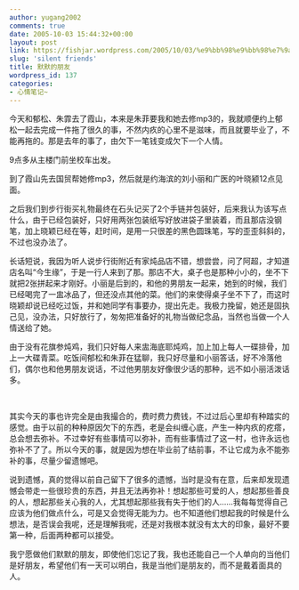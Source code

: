 ```yaml
---
author: yugang2002
comments: true
date: 2005-10-03 15:44:32+00:00
layout: post
link: https://fishjar.wordpress.com/2005/10/03/%e9%bb%98%e9%bb%98%e7%9a%84%e6%9c%8b%e5%8f%8b/
slug: 'silent friends'
title: 默默的朋友
wordpress_id: 137
categories:
- 心情笔记~
---
```





今天和郁松、朱霏去了霞山，本来是朱菲要我和她去修mp3的，我就顺便约上郁松一起去完成一件拖了很久的事，不然内疚的心里不是滋味，而且就要毕业了，不能再拖的。那是去年的事了，由欠下一笔钱变成欠下一个人情。




9点多从主楼门前坐校车出发。




到了霞山先去国贸帮她修mp3，然后就是约海滨的刘小丽和广医的叶晓颍12点见面。




之后我们到步行街买礼物最终在石头记买了2个手链并包装好，后来我认为该写点什么，由于已经包装好，只好用两张包装纸写好放进袋子里装着，而且那店没钢笔，加上晓颖已经在等，赶时间，是用一只很差的黑色圆珠笔，写的歪歪斜斜的，不过也没办法了。




长话短说，我因为听人说步行街附近有家炖品店不错，想尝尝，问了阿超，才知道店名叫“今生缘”，于是一行人来到了那。那店不大，桌子也是那种小小的，坐不下就把2张拼起来才刚好。小丽是后到的，和他的男朋友一起来，她到的时候，我们已经喝完了一盅冰品了，但还没点其他的菜。他们的来使得桌子坐不下了，而这时晓颖却说已经吃过饭，并和她同学有事要办，提出先走。我极力挽留，她还是固执己见，没办法，只好放行了，匆匆把准备好的礼物当做纪念品，当然也当做一个人情送给了她。




由于没有花旗参炖鸡，我们只好每人来盅海底耶炖鸡，加上加上每人一碟排骨，加上一大碟青菜。吃饭间郁松和朱菲在猛聊，我只好尽量和小丽答话，好不冷落他们，偶尔也和他男朋友说话，不过他男朋友好像很少话的那种，远不如小丽活泼话多。




 




其实今天的事也许完全是由我撮合的，费时费力费钱，不过过后心里却有种踏实的感觉。由于以前的种种原因欠下的东西，老是会纠缠心底，产生一种内疚的疙瘩，总会想去弥补。不过幸好有些事情可以弥补，而有些事情过了这一村，也许永远也弥补不了了。所以今天的事，就是因为想在毕业前了结前事，不让它成为永不能弥补的事，尽量少留遗憾吧。




说到遗憾，真的觉得以前自己留下了很多的遗憾，当时是没有在意，后来却发现遗憾会带走一些很珍贵的东西，并且无法再弥补！想起那些可爱的人，想起那些善良的人，想起那些关心我的人，尤其想起那些我有失于他们的人……我每每觉得自己应该为他们做点什么，可是又会觉得无能为力。也不知道他们想起我的时候是什么想法，是否误会我呢，还是理解我呢，还是对我根本就没有太大的印象，最好不要第一种，后面两种都可以接受。




我宁愿做他们默默的朋友，即使他们忘记了我，我也还能自己一个人单向的当他们是好朋友，希望他们有一天可以明白，我是当他们是朋友的，而不是戴着面具的人。
